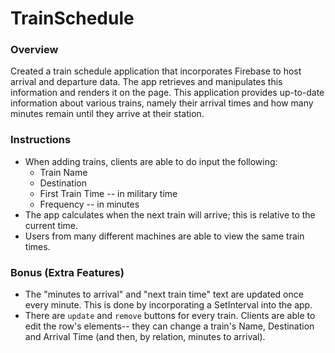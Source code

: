 # TrainSchedule
### Overview
Created a train schedule application that incorporates Firebase to host arrival and departure data. The app retrieves and manipulates this information and renders it on the page. This application provides up-to-date information about various trains, namely their arrival times and how many minutes remain until they arrive at their station.
### Instructions
* When adding trains, clients are able to do input the following:
  * Train Name
  * Destination 
  * First Train Time -- in military time
  * Frequency -- in minutes
* The app calculates when the next train will arrive; this is relative to the current time.
* Users from many different machines are able to view the same train times.
### Bonus (Extra Features)

* The "minutes to arrival" and "next train time" text are updated once every minute. This is done by incorporating a SetInterval into the app.
* There are `update` and `remove` buttons for every train. Clients are able to edit the row's elements-- they can change a train's Name, Destination and Arrival Time (and then, by relation, minutes to arrival).
